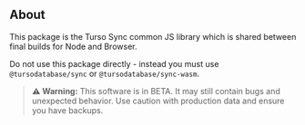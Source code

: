 ## About

This package is the Turso Sync common JS library which is shared between final builds for Node and Browser.

Do not use this package directly - instead you must use `@tursodatabase/sync` or `@tursodatabase/sync-wasm`.

> **⚠️ Warning:** This software is in BETA. It may still contain bugs and unexpected behavior. Use caution with production data and ensure you have backups.

